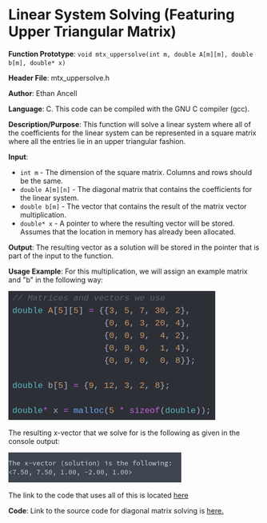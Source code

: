 # Linear System Solving (Featuring Upper Triangular Matrix)
**Function Prototype**: ```void mtx_uppersolve(int m, double A[m][m], double b[m], double* x)```

**Header File**: mtx_uppersolve.h

**Author**: Ethan Ancell

**Language**: C. This code can be compiled with the GNU C compiler (gcc).

**Description/Purpose**: This function will solve a linear system where all of the coefficients for the
linear system can be represented in a square matrix where all the entries lie in
an upper triangular fashion.

**Input**:
* ```int m``` - The dimension of the square matrix. Columns and rows should be the same.
* ```double A[m][n]``` - The diagonal matrix that contains the coefficients for the linear system.
* ```double b[m]``` - The vector that contains the result of the matrix vector multiplication.
* ```double* x``` - A pointer to where the resulting vector will be stored. Assumes that
the location in memory has already been allocated.

**Output**: The resulting vector as a solution will be stored in the pointer that
is part of the input to the function.

**Usage Example**: For this multiplication, we will assign an example matrix and "b" in the following way:

![Matrix declaration](images/mtx_uppersolve1.png)

The resulting x-vector that we solve for is the following as given in the console output:

![Console Output](images/mtx_uppersolve2.png)

The link to the code that uses all of this is located [here](../software/matrix/mtx_uppersolve_example.c)

**Code**: Link to the source code for diagonal matrix solving is [here.](../shared_library/src/mtx_uppersolve.c)
